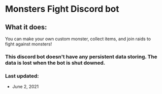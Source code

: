# Monsters Fight Discord bot
## What it does:
You can make your own custom monster, collect items, and join raids to fight against monsters!

### This discord bot doesn't have any persistent data storing. The data is lost when the bot is shut downed.

### Last updated:
- June 2, 2021
